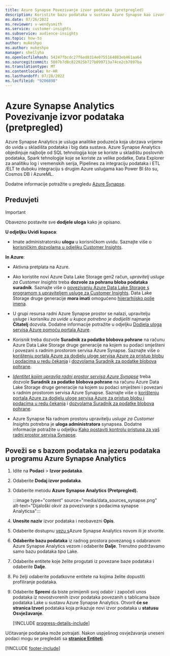 ```yaml
---
title: Azure Synapse Povezivanje izvor podataka (pretpregled)
description: Koristite bazu podataka u sustavu Azure Synapse kao izvor podataka u programu Dynamics 365 Customer Insights.
ms.date: 07/26/2022
ms.reviewer: v-wendysmith
ms.service: customer-insights
ms.subservice: audience-insights
ms.topic: how-to
author: mukeshpo
ms.author: mukeshpo
manager: shellyha
ms.openlocfilehash: 54247fbcdc27f6ed8314e0755164083eb461aa64
ms.sourcegitcommit: 5807b7d8c822925b727b099713a74ce2cb7897ba
ms.translationtype: MT
ms.contentlocale: hr-HR
ms.lasthandoff: 07/28/2022
ms.locfileid: "9206898"
---
```

# <a name="connect-an-azure-synapse-analytics-data-source-preview"></a>Azure Synapse Analytics Povezivanje izvor podataka (pretpregled)

Azure Synapse Analytics je usluga analitike poduzeća koja ubrzava vrijeme do uvida u skladišta podataka i big data sustava. Azure Synapse Analytics objedinjuje najbolje od SQL tehnologija koje se koriste u skladištu poslovnih podataka, Spark tehnologije koje se koriste za velike podatke, Data Explorer za analitiku log i vremenskih serija, Pipelines za integraciju podataka i ETL /ELT te duboku integraciju s drugim Azure uslugama kao Power BI što su, Cosmos DB i AzureML.

Dodatne informacije potražite u pregledu [Azure Synapse](/azure/synapse-analytics/overview-what-is).

## <a name="prerequisites"></a>Preduvjeti

> [!IMPORTANT]
> Obavezno postavite sve **dodjele uloga** kako je opisano.  

**U odjeljku Uvidi kupaca**:

* Imate administratorsku **ulogu** u korisničkom uvidu. Saznajte više o [korisničkim dozvolama u odjeljku Customer Insights](permissions.md#assign-roles-and-permissions).

**In Azure**:

- Aktivna pretplata na Azure.

- Ako koristite novi Azure Data Lake Storage gen2 račun, *upravitelj usluge za Customer Insights* treba **dozvole za pohranu bloba podataka suradnik**. Saznajte više o [povezivanju Azure Data Lake Storage s programom s upraviteljem usluge za Customer Insights](connect-service-principal.md). Data Lake Storage druge generacije **mora imati** omogućeno [hijerarhijsko polje imena](/azure/storage/blobs/data-lake-storage-namespace).

- U grupi resursa radni Azure Synapse prostor se nalazi, upravitelju *usluge* i korisniku *za uvide u kupce potrebno je dodijeliti* najmanje **Čitatelj** dozvola. Dodatne informacije potražite u odjeljku [Dodjela uloga servisa Azure pomoću portala Azure](/azure/role-based-access-control/role-assignments-portal).

- *Korisnik* treba dozvole **Suradnik za podatke blobova pohrane** na računu Azure Data Lake Storage druge generacije na kojem su podaci smješteni i povezani s radnim prostorom servisa Azure Synapse. Saznajte više o [korištenju portala Azure za dodjelu uloge servisa Azure za pristup blobu i podacima u redu čekanja](/azure/storage/common/storage-auth-aad-rbac-portal) i [dozvolama Suradnik za podatke blobova pohrane](/azure/role-based-access-control/built-in-roles#storage-blob-data-contributor).

- *[Identitet kojim upravlja radni prostor servisa Azure Synapse](/azure/synapse-analytics/security/synapse-workspace-managed-identity)* treba dozvole **Suradnik za podatke blobova pohrane** na računu Azure Data Lake Storage druge generacije na kojem su podaci smješteni i povezani s radnim prostorom servisa Azure Synapse. Saznajte više o [korištenju portala Azure za dodjelu uloge servisa Azure za pristup blobu i podacima u redu čekanja](/azure/storage/common/storage-auth-aad-rbac-portal) i [dozvolama Suradnik za podatke blobova pohrane](/azure/role-based-access-control/built-in-roles#storage-blob-data-contributor).

- Azure Synapse Na radnom prostoru upravitelju *usluge za Customer Insights* potrebna je **uloga administratora** synapsea. Dodatne informacije potražite u odjeljku [Kako postaviti kontrolu pristupa za vaš radni prostor servisa Synapse](/azure/synapse-analytics/security/how-to-set-up-access-control).

## <a name="connect-to-the-data-lake-database-in-azure-synapse-analytics"></a>Poveži se s bazom podataka na jezeru podataka u programu Azure Synapse Analytics

1. Idite na **Podaci** > **Izvor podataka**.

1. Odaberite **Dodaj izvor podataka**.

1. Odaberite metodu **Azure Synapse Analytics (Pretpregled).**

   :::image type="content" source="media/data_sources_synapse.png" alt-text="Dijaloški okvir za povezivanje s podacima synapse Analyticsa":::
  
1. **Unesite naziv** izvor podataka i neobavezni **Opis**.

1. Odaberite dostupnu [vezu s](connections.md)Azure Synapse Analytics novom ili je stvorite.

1. **Odaberite bazu podataka** iz radnog prostora povezanog s odabranom Azure Synapse Analytics vezom i odaberite **Dalje**. Trenutno podržavamo samo bazu podataka *tipa* Lake.

1. Odaberite entitete koje želite progutati iz povezane baze podataka i odaberite **Dalje**.

1. Po želji odaberite podatkovne entitete na kojima želite dopustiti profiliranje podataka.

1. Odaberite **Spremi** da biste primijenili svoj odabir i započeli unos podataka iz novostvorenih izvor podataka povezanih s tablicama baze podataka Lake u sustavu Azure Synapse Analytics. Otvorit **će se stranica Izvori** podataka koja prikazuje novi izvor podataka u **statusu Osvježavanje**.

   [!INCLUDE [progress-details-include](includes/progress-details-pane.md)]

Učitavanje podataka može potrajati. Nakon uspješnog osvježavanja uneseni podaci mogu se pregledati sa [**stranice Entiteti**](entities.md).

[!INCLUDE [footer-include](includes/footer-banner.md)]
